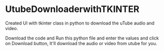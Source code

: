 # UtubeDownloaderwithTKINTER
Created UI with tkinter class in python to download the uTube audio and video.


Download the code and Run this python file and enter the values and click on Download button, It'll download the audio or video from utube for you.
